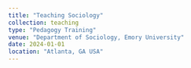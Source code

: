 ```yaml
---
title: "Teaching Sociology"
collection: teaching
type: "Pedagogy Training"
venue: "Department of Sociology, Emory University"
date: 2024-01-01
location: "Atlanta, GA USA"
---
```

